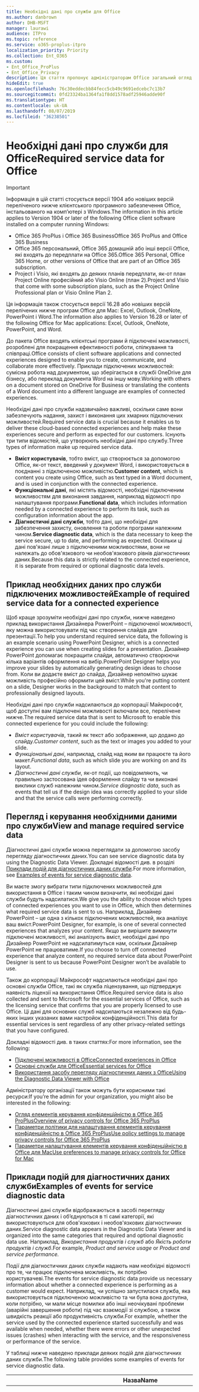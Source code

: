 ```yaml
---
title: Необхідні дані про служби для Office
ms.author: danbrown
author: DHB-MSFT
manager: laurawi
audience: ITPro
ms.topic: reference
ms.service: o365-proplus-itpro
localization_priority: Priority
ms.collection: Ent_O365
ms.custom:
- Ent_Office_ProPlus
- Ent_Office_Privacy
description: Ця стаття пропонує адміністраторам Office загальний огляд необхідних даних, які збираються про служби підключених можливостей у програмах Office.
hideEdit: true
ms.openlocfilehash: 76c30eddecbb84fecc5cb49c9691edcebc7c13b7
ms.sourcegitcommit: 0fd23324ba1364fa1f8dd1578adf25946adde90f
ms.translationtype: HT
ms.contentlocale: uk-UA
ms.lasthandoff: 08/07/2019
ms.locfileid: "36238501"
---
```

# <a name="required-service-data-for-office"></a><span data-ttu-id="920d5-103">Необхідні дані про служби для Office</span><span class="sxs-lookup"><span data-stu-id="920d5-103">Required service data for Office</span></span> 

> [!IMPORTANT]
> <span data-ttu-id="920d5-104">Інформація в цій статті стосується версії 1904 або новіших версій переліченого нижче клієнтського програмного забезпечення Office, інстальованого на комп’ютері з Windows.</span><span class="sxs-lookup"><span data-stu-id="920d5-104">The information in this article applies to Version 1904 or later of the following Office client software installed on a computer running Windows:</span></span>
> - <span data-ttu-id="920d5-105">Office 365 ProPlus і Office 365 Business</span><span class="sxs-lookup"><span data-stu-id="920d5-105">Office 365 ProPlus and Office 365 Business</span></span>
> - <span data-ttu-id="920d5-106">Office 365 персональний, Office 365 домашній або інші версії Office, які входять до передплати на Office 365.</span><span class="sxs-lookup"><span data-stu-id="920d5-106">Office 365 Personal, Office 365 Home, or other versions of Office that are part of an Office 365 subscription.</span></span>
> - <span data-ttu-id="920d5-107">Project і Visio, які входять до деяких планів передплати, як-от план Project Online професійний або Visio Online (план 2).</span><span class="sxs-lookup"><span data-stu-id="920d5-107">Project and Visio that come with some subscription plans, such as the Project Online Professional plan or Visio Online Plan 2.</span></span>
>
> <span data-ttu-id="920d5-108">Ця інформація також стосується версії 16.28 або новіших версій перелічених нижче програм Office для Mac: Excel, Outlook, OneNote, PowerPoint і Word.</span><span class="sxs-lookup"><span data-stu-id="920d5-108">The information also applies to Version 16.28 or later of the following Office for Mac applications: Excel, Outlook, OneNote, PowerPoint, and Word.</span></span>

<span data-ttu-id="920d5-109">До пакета Office входять клієнтські програми й підключені можливості, розроблені для покращення ефективності роботи, спілкування та співпраці.</span><span class="sxs-lookup"><span data-stu-id="920d5-109">Office consists of client software applications and connected experiences designed to enable you to create, communicate, and collaborate more effectively.</span></span> <span data-ttu-id="920d5-110">Приклади підключених можливостей: сумісна робота над документом, що зберігається в службі OneDrive для бізнесу, або переклад документа Word на іншу мову.</span><span class="sxs-lookup"><span data-stu-id="920d5-110">Working with others on a document stored on OneDrive for Business or translating the contents of a Word document into a different language are examples of connected experiences.</span></span>

<span data-ttu-id="920d5-111">Необхідні дані про служби надзвичайно важливі, оскільки саме вони забезпечують надання, захист і виконання цих хмарних підключених можливостей.</span><span class="sxs-lookup"><span data-stu-id="920d5-111">Required service data is crucial because it enables us to deliver these cloud-based connected experiences and help make these experiences secure and perform as expected for our customers.</span></span> <span data-ttu-id="920d5-112">Існують три типи відомостей, що утворюють необхідні дані про службу.</span><span class="sxs-lookup"><span data-stu-id="920d5-112">Three types of information make up required service data.</span></span>

- <span data-ttu-id="920d5-113">**Вміст користувачів**, тобто вміст, що створюється за допомогою Office, як-от текст, введений у документ Word, і використовується в поєднанні з підключеною можливістю.</span><span class="sxs-lookup"><span data-stu-id="920d5-113">**Customer content**, which is content you create using Office, such as text typed in a Word document, and is used in conjunction with the connected experience.</span></span>
- <span data-ttu-id="920d5-114">**Функціональні дані**, які містять відомості, необхідні підключеним можливостям для виконання завдання, наприклад відомості про налаштування програми.</span><span class="sxs-lookup"><span data-stu-id="920d5-114">**Functional data**, which includes information needed by a connected experience to perform its task, such as configuration information about the app.</span></span>
- <span data-ttu-id="920d5-115">**Діагностичні дані служби**, тобто дані, що необхідні для забезпечення захисту, оновлення та роботи програми належним чином.</span><span class="sxs-lookup"><span data-stu-id="920d5-115">**Service diagnostic data**, which is the data necessary to keep the service secure, up to date, and performing as expected.</span></span> <span data-ttu-id="920d5-116">Оскільки ці дані пов'язані лише з підключеними можливостями, вони не належать до обов'язкового чи необов'язкового рівнів діагностичних даних.</span><span class="sxs-lookup"><span data-stu-id="920d5-116">Because this data is strictly related to the connected experience, it is separate from required or optional diagnostic data levels.</span></span>

## <a name="example-of-required-service-data-for-a-connected-experience"></a><span data-ttu-id="920d5-117">Приклад необхідних даних про служби підключених можливостей</span><span class="sxs-lookup"><span data-stu-id="920d5-117">Example of required service data for a connected experience</span></span>

<span data-ttu-id="920d5-118">Щоб краще зрозуміти необхідні дані про служби, нижче наведено приклад використання Дизайнера PowerPoint – підключеної можливості, яку можна використовувати під час створення слайдів для презентації.</span><span class="sxs-lookup"><span data-stu-id="920d5-118">To help you understand required service data, the following is an example scenario using PowerPoint Designer, which is a connected experience you can use when creating slides for a presentation.</span></span> <span data-ttu-id="920d5-119">Дизайнер PowerPoint допомагає покращити слайди, автоматично створюючи кілька варіантів оформлення на вибір.</span><span class="sxs-lookup"><span data-stu-id="920d5-119">PowerPoint Designer helps you improve your slides by automatically generating design ideas to choose from.</span></span> <span data-ttu-id="920d5-120">Коли ви додаєте вміст до слайда, Дизайнер непомітно шукає можливість професійно оформити цей вміст.</span><span class="sxs-lookup"><span data-stu-id="920d5-120">While you're putting content on a slide, Designer works in the background to match that content to professionally designed layouts.</span></span>

<span data-ttu-id="920d5-121">Необхідні дані про служби надсилаються до корпорації Майкрософт, щоб доступні вам підключені можливості включали все, перелічене нижче.</span><span class="sxs-lookup"><span data-stu-id="920d5-121">The required service data that is sent to Microsoft to enable this connected experience for you could include the following:</span></span>

- <span data-ttu-id="920d5-122">*Вміст користувачів*, такий як текст або зображення, що додано до слайду.</span><span class="sxs-lookup"><span data-stu-id="920d5-122">*Customer content*, such as the text or images you added to your slide.</span></span>
- <span data-ttu-id="920d5-123">*Функціональні дані*, наприклад, слайд над яким ви працюєте та його макет.</span><span class="sxs-lookup"><span data-stu-id="920d5-123">*Functional data*, such as which slide you are working on and its layout.</span></span>
- <span data-ttu-id="920d5-124">*Діагностичні дані служби*, як-от події, що повідомляють, чи правильно застосована ідея оформлення слайду та чи виконані виклики служб належним чином.</span><span class="sxs-lookup"><span data-stu-id="920d5-124">*Service diagnostic data*, such as events that tell us if the design idea was correctly applied to your slide and that the service calls were performing correctly.</span></span>

## <a name="view-and-manage-required-service-data"></a><span data-ttu-id="920d5-125">Перегляд і керування необхідними даними про служби</span><span class="sxs-lookup"><span data-stu-id="920d5-125">View and manage required service data</span></span>

<span data-ttu-id="920d5-126">Діагностичні дані служби можна переглядати за допомогою засобу перегляду діагностичних даних.</span><span class="sxs-lookup"><span data-stu-id="920d5-126">You can see service diagnostic data by using the Diagnostic Data Viewer.</span></span> <span data-ttu-id="920d5-127">Докладні відомості див. в розділі [Приклади подій для діагностичних даних служби](#examples-of-events-for-service-diagnostic-data).</span><span class="sxs-lookup"><span data-stu-id="920d5-127">For more information, see [Examples of events for service diagnostic data](#examples-of-events-for-service-diagnostic-data).</span></span>

<span data-ttu-id="920d5-128">Ви маєте змогу вибрати типи підключених можливостей для використання в Office і таким чином визначити, які необхідні дані служби будуть надсилатися.</span><span class="sxs-lookup"><span data-stu-id="920d5-128">We give you the ability to choose which types of connected experiences you want to use in Office, which then determines what required service data is sent to us.</span></span> <span data-ttu-id="920d5-129">Наприклад, Дизайнер PowerPoint – це одна з кількох підключених можливостей, яка аналізує ваш вміст.</span><span class="sxs-lookup"><span data-stu-id="920d5-129">PowerPoint Designer, for example, is one of several connected experiences that analyzes your content.</span></span> <span data-ttu-id="920d5-130">Якщо ви вирішите вимкнути підключені можливості, які аналізують вміст, необхідні дані про Дизайнер PowerPoint не надсилатимуться нам, оскільки Дизайнер PowerPoint не працюватиме.</span><span class="sxs-lookup"><span data-stu-id="920d5-130">If you choose to turn off connected experience that analyze content, no required service data about PowerPoint Designer is sent to us because PowerPoint Designer won’t be available to use.</span></span>

<span data-ttu-id="920d5-131">Також до корпорації Майкрософт надсилаються необхідні дані про основні служби Office, такі як служба ліцензування, що підтверджує наявність ліцензії на використання Office.</span><span class="sxs-lookup"><span data-stu-id="920d5-131">Required service data is also collected and sent to Microsoft for the essential services of Office, such as the licensing service that confirms that you are properly licensed to use Office.</span></span> <span data-ttu-id="920d5-132">Ці дані для основних служб надсилаються незалежно від будь-яких інших указаних вами настройок конфіденційності.</span><span class="sxs-lookup"><span data-stu-id="920d5-132">This data for essential services is sent regardless of any other privacy-related settings that you have configured.</span></span>

<span data-ttu-id="920d5-133">Докладні відомості див. в таких статтях:</span><span class="sxs-lookup"><span data-stu-id="920d5-133">For more information, see the following:</span></span>

- [<span data-ttu-id="920d5-134">Підключені можливості в Office</span><span class="sxs-lookup"><span data-stu-id="920d5-134">Connected experiences in Office</span></span>](connected-experiences.md)
- [<span data-ttu-id="920d5-135">Основні служби для Office</span><span class="sxs-lookup"><span data-stu-id="920d5-135">Essential services for Office</span></span>](essential-services.md)
- [<span data-ttu-id="920d5-136">Використання засобу перегляду діагностичних даних з Office</span><span class="sxs-lookup"><span data-stu-id="920d5-136">Using the Diagnostic Data Viewer with Office</span></span>](https://support.office.com/article/cf761ce9-d805-4c60-a339-4e07f3182855)

<span data-ttu-id="920d5-137">Адміністратору організації також можуть бути корисними такі ресурси:</span><span class="sxs-lookup"><span data-stu-id="920d5-137">If you’re the admin for your organization, you might also be interested in the following:</span></span>

- [<span data-ttu-id="920d5-138">Огляд елементів керування конфіденційністю в Office 365 ProPlus</span><span class="sxs-lookup"><span data-stu-id="920d5-138">Overview of privacy controls for Office 365 ProPlus</span></span>](overview-privacy-controls.md)
- [<span data-ttu-id="920d5-139">Параметри політики для налаштування елементів керування конфіденційністю в Office 365 ProPlus</span><span class="sxs-lookup"><span data-stu-id="920d5-139">Use policy settings to manage privacy controls for Office 365 ProPlus</span></span>](manage-privacy-controls.md)
- [<span data-ttu-id="920d5-140">Параметри налаштування елементів керування конфіденційністю в Office для Mac</span><span class="sxs-lookup"><span data-stu-id="920d5-140">Use preferences to manage privacy controls for Office for Mac</span></span>](mac-privacy-preferences.md)

## <a name="examples-of-events-for-service-diagnostic-data"></a><span data-ttu-id="920d5-141">Приклади подій для діагностичних даних служби</span><span class="sxs-lookup"><span data-stu-id="920d5-141">Examples of events for service diagnostic data</span></span>

<span data-ttu-id="920d5-142">Діагностичні дані служби відображаються в засобі перегляду діагностичних даних і об’єднуються в ті самі категорії, які використовуються для обов'язкових і необов'язкових діагностичних даних.</span><span class="sxs-lookup"><span data-stu-id="920d5-142">Service diagnostic data appears in the Diagnostic Data Viewer and is organized into the same categories that required and optional diagnostic data use.</span></span> <span data-ttu-id="920d5-143">Наприклад, *Використання продуктів і служб* або *Якість роботи продуктів і служб*.</span><span class="sxs-lookup"><span data-stu-id="920d5-143">For example, *Product and service usage* or *Product and service performance.*</span></span>

<span data-ttu-id="920d5-144">Події для діагностичних даних служби надають нам необхідні відомості про те, чи працює підключена можливість, як потрібно користувачеві.</span><span class="sxs-lookup"><span data-stu-id="920d5-144">The events for service diagnostic data provide us necessary information about whether a connected experience is performing as a customer would expect.</span></span> <span data-ttu-id="920d5-145">Наприклад, чи успішно запустилася служба, яка використовується підключеною можливістю та чи була вона доступна, коли потрібно, чи мали місце помилки або інші неочікувані проблеми (аварійні завершення роботи) під час взаємодії зі службою, а також швидкість реакції або продуктивність служби.</span><span class="sxs-lookup"><span data-stu-id="920d5-145">For example, whether the service used by the connected experience started successfully and was available when needed, whether there were errors or other unexpected issues (crashes) when interacting with the service, and the responsiveness or performance of the service.</span></span>

<span data-ttu-id="920d5-146">У таблиці нижче наведено приклади деяких подій для діагностичних даних служби.</span><span class="sxs-lookup"><span data-stu-id="920d5-146">The following table provides some examples of events for service diagnostic data.</span></span>

| <span data-ttu-id="920d5-147">**Назва**</span><span class="sxs-lookup"><span data-stu-id="920d5-147">**Name**</span></span>      | <span data-ttu-id="920d5-148">**Опис**</span><span class="sxs-lookup"><span data-stu-id="920d5-148">**Description**</span></span>    |
| ---------- | --------------------- |
| <span data-ttu-id="920d5-149">Office.Excel.Coauth.SaveXrr</span><span class="sxs-lookup"><span data-stu-id="920d5-149">Office.Excel.Coauth.SaveXrr</span></span>     | <span data-ttu-id="920d5-150">Подія, яка виникає в Excel під час використання служби співпраці та повідомляє про окремі редакції, записувані до журналу редакцій.</span><span class="sxs-lookup"><span data-stu-id="920d5-150">An event triggered in Excel when using the collaboration service that reports details on individual revisions that are written to the revision log.</span></span> <span data-ttu-id="920d5-151">Це забезпечує контроль затримки та вказує на помилки в Excel, пов'язані зі співпрацею.</span><span class="sxs-lookup"><span data-stu-id="920d5-151">This provides latency monitoring and indicates errors in Excel that are related to the collaboration</span></span>  |
| <span data-ttu-id="920d5-152">Office.Excel.Coauth.CloseWorkbook</span><span class="sxs-lookup"><span data-stu-id="920d5-152">Office.Excel.Coauth.CloseWorkbook</span></span>  | <span data-ttu-id="920d5-153">Подія, яка виникає в Excel під час використання служби співпраці та повідомляє про закриття книги.</span><span class="sxs-lookup"><span data-stu-id="920d5-153">An event triggered in Excel when using the collaboration service that reports when a workbook is closed.</span></span> <span data-ttu-id="920d5-154">Це необхідно для визначення помилок перезавантаження й автоматичного оновлення.</span><span class="sxs-lookup"><span data-stu-id="920d5-154">This is needed in determining any errors with reload and auto-refresh.</span></span> <span data-ttu-id="920d5-155">Ця подія забезпечує вимірювання успішності роботи служби співпраці.</span><span class="sxs-lookup"><span data-stu-id="920d5-155">It provides success measurement for collaboration service activities.</span></span>   |
| <span data-ttu-id="920d5-156">Office.Security.OCX.NonTrustedEncounter</span><span class="sxs-lookup"><span data-stu-id="920d5-156">Office.Security.OCX.NonTrustedEncounter</span></span>    | <span data-ttu-id="920d5-157">Подія, яка виникає в програмах Office (зокрема у Word, Excel, Outlook, PowerPoint і Visio), коли користувач відкриває ненадійний документ із елементом керування ActiveX.</span><span class="sxs-lookup"><span data-stu-id="920d5-157">An event triggered in Office applications (including Word, Excel, Outlook, PowerPoint, and Visio) when a user opens an untrusted document with an ActiveX control.</span></span> <span data-ttu-id="920d5-158">Вона служить для узагальненої оцінки використання елементів керування ActiveX, вбудованих у документи Office, і спонукання до вжиття заходів у відповідь на інциденти з безпекою.</span><span class="sxs-lookup"><span data-stu-id="920d5-158">It is used to broadly assess use of ActiveX controls embedded in Office documents and to drive security mitigations in response to security incidents.</span></span>  |
| <span data-ttu-id="920d5-159">Office.Security.UrlReputation.GetUrlReputation</span><span class="sxs-lookup"><span data-stu-id="920d5-159">Office.Security.UrlReputation.GetUrlReputation</span></span> | <span data-ttu-id="920d5-160">Подія, яка виникає в програмах Office (зокрема у Word, Excel, Outlook, PowerPoint, Visio та Publisher) і відстежує успіх або невдачу викликів безпечних посилань.</span><span class="sxs-lookup"><span data-stu-id="920d5-160">An event triggered in Office applications (including Word, Excel, PowerPoint, Visio, and Publisher) that tracks the success or failure of Safe Links calls.</span></span> <span data-ttu-id="920d5-161">Вона дає змогу перевірити, чи працює служба безпечних посилань належним чином, і діагностувати проблеми.</span><span class="sxs-lookup"><span data-stu-id="920d5-161">It is used to make sure that the Safe Links service is working properly and to diagnose any problems.</span></span>  |
| <span data-ttu-id="920d5-162">Office.Voice.VoiceManager.StreamingAudio</span><span class="sxs-lookup"><span data-stu-id="920d5-162">Office.Voice.VoiceManager.StreamingAudio</span></span>   | <span data-ttu-id="920d5-163">Подія, яка виникає в програмах Office (зокрема у Word, Outlook і PowerPoint) і надає відомості про стан потокового передавання аудіо до служби мовлення.</span><span class="sxs-lookup"><span data-stu-id="920d5-163">An event triggered in Office applications (including Word, Outlook, and PowerPoint) that provides information about the health of audio streaming to the speech service.</span></span> <span data-ttu-id="920d5-164">Ця подія містить відомості про розмір переданих аудіоданих і про всі помилки, які могли виникнути.</span><span class="sxs-lookup"><span data-stu-id="920d5-164">It contains information about the size of audio streamed and any errors that may have occurred.</span></span> <span data-ttu-id="920d5-165">Ці відомості використовуються, щоб контролювати стан служби та діагностувати проблеми, про які можуть сповіщати клієнти.</span><span class="sxs-lookup"><span data-stu-id="920d5-165">This information is used to monitor the service health and to diagnose any issues that may have been reported by customers.</span></span> |
